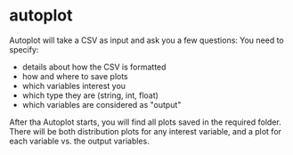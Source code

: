 # autoplot

Autoplot will take a CSV as input and ask you a few questions:
You need to specify:
- details about how the CSV is formatted
- how and where to save plots
- which variables interest you
- which type they are (string, int, float)
- which variables are considered as "output"

After tha Autoplot starts, you will find all plots saved in the required folder.
There will be both distribution plots for any interest variable, and a plot for each variable vs. the output variables.
